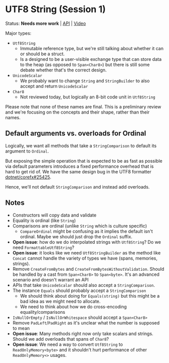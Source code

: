 # UTF8 String (Session 1)

Status: **Needs more work** | 
[API](https://github.com/dotnet/corefx/issues/30503) |
[Video](https://www.youtube.com/watch?v=KZPwCDVFM6s)

Major types:

* `Utf8String`
    - Immutable reference type, but we're still talking about whether it can or
      should be a struct.
    - Is a designed to be a user-visible exchange type that can store data to
      the heap (as opposed to `Span<Char8>`) but there is still some debate
      whether that's the correct design.
* `UnicodeScalar`
    - We probably want to change `String` and `StringBuilder` to also accept and
      return `UnicodeScalar`
* `Char8`
    - Not reviewed today, but logically an 8-bit code unit in `Utf8String`

Please note that none of these names are final. This is a preliminary review and
we're focusing on the concepts and their shape, rather than their names.

## Default arguments vs. overloads for Ordinal

Logically, we want all methods that take a `StringComparison` to default its
argument to `Ordinal`.

But exposing the simple operation that is expected to be as fast as possible via
default parameters introduces a fixed performance overhead that is hard to get
rid of. We have the same design bug in the UTF8 formatter
[dotnet/corefx#25425](https://github.com/dotnet/corefx/issues/25425).

Hence, we'll not default `StringComparison` and instead add overloads.

## Notes

* Constructors will copy data and validate
* Equality is ordinal (like `String`)
* Comparisons are ordinal (unlike `String` which is culture specific)
    - `CompareOrdinal` might be confusing as it implies the default isn't
      ordinal. Maybe we should just drop the `Ordinal` suffix.
* **Open issue**: how do we do interpolated strings with `Utf8String`? Do we
  need `FormattableUtf8String`?
* **Open issue**: it looks like we need `Utf8StringBuilder` as the method like
  `Concat` cannot handle the variety of types we have (spans, memories,
  strings).
* Remove `CreateFromBytes` and `CreateFromBytesWithoutValidation`. Should be
  handled by a cast from `Span<Char8>` to `Span<byte>`. It's an advanced
  scenario and doesn't warrant an API
* APIs that take `UnicodeScalar` should also accept a `StringComparison`.
* The instance `Equals` should probably accept a `StringComparison`
    - We should think about doing for `Equals(string)` but this might be a bad
      idea as we might need to allocate.
    - We need to think about how we do cross-encoding equality/comparisons
* `IsNullOrEmpty` / `IsNullOrWhitespace` should accept a `Span<Char8>`
* Remove `PadLeft`/`PadRight` as it's unclear what the number is supposed to
  mean
* **Open issue**: Many methods right now only take scalars and strings. Should
  we add overloads that spans of `Char8`?
* **Open issue**: We need a way to convert `Utf8String` to
  `ReadOnlyMemory<byte>` and it shouldn't hurt performance of other
  `ReadOnlyMemory<>` usages.



